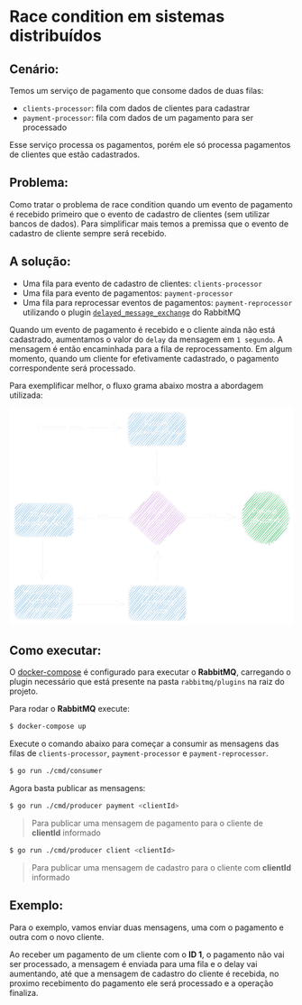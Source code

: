 # Race condition em sistemas distribuídos

## Cenário:

Temos um serviço de pagamento que consome dados de duas filas:

- `clients-processor`: fila com dados de clientes para cadastrar
- `payment-processor`: fila com dados de um pagamento para ser processado

Esse serviço processa os pagamentos, porém ele só processa pagamentos de clientes que estão cadastrados.

## Problema:

Como tratar o problema de race condition quando um evento de pagamento é recebido primeiro que o evento de cadastro de clientes (sem utilizar bancos de dados). Para simplificar mais temos a premissa que o evento de cadastro de cliente sempre será recebido.

## A solução:

- Uma fila para evento de cadastro de clientes: `clients-processor`
- Uma fila para evento de pagamentos: `payment-processor`
- Uma fila para reprocessar eventos de pagamentos: `payment-reprocessor` utilizando o plugin [`delayed_message_exchange`](https://github.com/rabbitmq/rabbitmq-delayed-message-exchange/releases) do RabbitMQ

Quando um evento de pagamento é recebido e o cliente ainda não está cadastrado, aumentamos o valor do `delay` da mensagem em `1 segundo`. A mensagem é então encaminhada para a fila de reprocessamento. Em algum momento, quando um cliente for efetivamente cadastrado, o pagamento correspondente será processado.

Para exemplificar melhor, o fluxo grama abaixo mostra a abordagem utilizada:

![Race condition](./.github/assets/race-condition.svg)

## Como executar:

O [docker-compose](./docker-compose.yml) é configurado para executar o **RabbitMQ**, carregando o plugin necessário que está presente na pasta `rabbitmq/plugins` na raiz do projeto.

Para rodar o **RabbitMQ** execute:

```sh
$ docker-compose up
```

Execute o comando abaixo para começar a consumir as mensagens das filas de `clients-processor`, `payment-processor` e `payment-reprocessor`.

```sh
$ go run ./cmd/consumer
```

Agora basta publicar as mensagens:

```sh
$ go run ./cmd/producer payment <clientId>
```

> Para publicar uma mensagem de pagamento para o cliente de **clientId** informado

```sh
$ go run ./cmd/producer client <clientId>
```

> Para publicar uma mensagem de cadastro para o cliente com **clientId** informado

## Exemplo:

Para o exemplo, vamos enviar duas mensagens, uma com o pagamento e outra com o novo cliente.

Ao receber um pagamento de um cliente com o **ID 1**, o pagamento não vai ser processado, a mensagem é enviada para uma fila e o delay vai aumentando, até que a mensagem de cadastro do cliente é recebida, no proximo recebimento do pagamento ele será processado e a operação finaliza.
